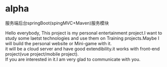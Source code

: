 # alpha
服务端后台springBoot(spingMVC+Maven)服务模块

Hello everybody,
  This project is my personal entertainment project.I want to study some laetst technologies and use them on Training projects.Maybe I will build the personal website or Mini-game with it.</br>
  it will be a cloud server and have good extendibility.it works with front-end project(vue project/mobile project).</br>
  If you are interested in it.I am very glad to communicate with you.</br>
